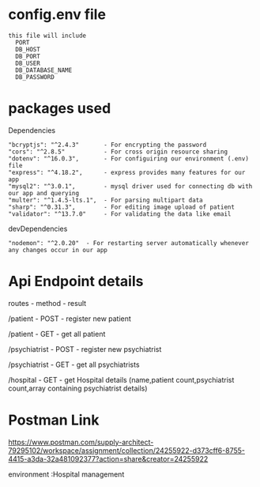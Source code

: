 # config.env file

    this file will include
      PORT
      DB_HOST
      DB_PORT
      DB_USER
      DB_DATABASE_NAME
      DB_PASSWORD


# packages used

  Dependencies
    
    "bcryptjs": "^2.4.3"       - For encrypting the password
    "cors": "^2.8.5"           - For cross origin resource sharing
    "dotenv": "^16.0.3",       - For configuiring our environment (.env) file
    "express": "^4.18.2",      - express provides many features for our app 
    "mysql2": "^3.0.1",        - mysql driver used for connecting db with our app and querying
    "multer": "^1.4.5-lts.1",  - For parsing multipart data
    "sharp": "^0.31.3",        - For editing image upload of patient
    "validator": "^13.7.0"     - For validating the data like email

  devDependencies

    "nodemon": "^2.0.20"  - For restarting server automatically whenever any changes occur in our app


# Api Endpoint details

  routes    -      method  -     result

  /patient   -     POST    -    register new patient

  /patient    -   GET     -    get all patient

  /psychiatrist  -  POST   -     register new psychiatrist
  
  /psychiatrist  -   GET     -    get all psychiatrists

  /hospital    -   GET     -    get Hospital details (name,patient count,psychiatrist count,array 
                              containing psychiatrist details)


# Postman Link
  https://www.postman.com/supply-architect-79295102/workspace/assignment/collection/24255922-d373cff6-8755-4415-a3da-32a481092377?action=share&creator=24255922

  environment :Hospital management 
